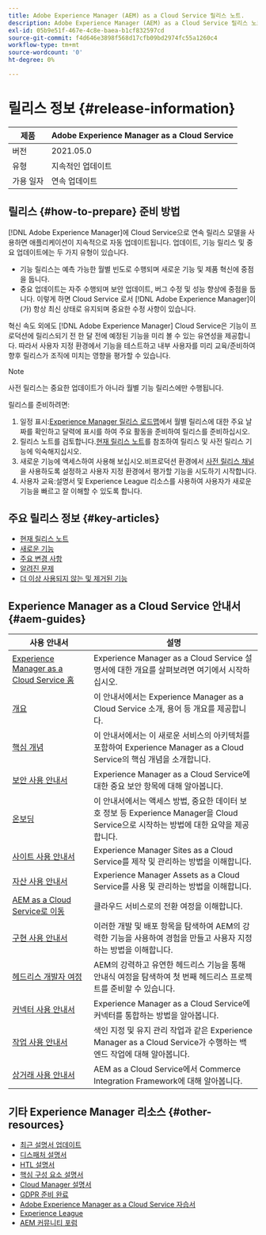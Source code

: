```yaml
---
title: Adobe Experience Manager (AEM) as a Cloud Service 릴리스 노트.
description: Adobe Experience Manager (AEM) as a Cloud Service 릴리스 노트.
exl-id: 05b9e51f-467e-4c8e-baea-b1cf832597cd
source-git-commit: f4d646e3898f568d17cfb09bd2974fc55a1260c4
workflow-type: tm+mt
source-wordcount: '0'
ht-degree: 0%

---
```


# 릴리스 정보 {#release-information}

| 제품 | Adobe Experience Manager as a Cloud Service |
|---|---|
| 버전 | 2021.05.0 |
| 유형 | 지속적인 업데이트 |
| 가용 일자 | 연속 업데이트 |

## 릴리스 {#how-to-prepare} 준비 방법

[!DNL Adobe Experience Manager]에 Cloud Service으로 연속 릴리스 모델을 사용하면 애플리케이션이 지속적으로 자동 업데이트됩니다. 업데이트, 기능 릴리스 및 중요 업데이트에는 두 가지 유형이 있습니다.

* 기능 릴리스는 예측 가능한 월별 빈도로 수행되며 새로운 기능 및 제품 혁신에 중점을 둡니다.
* 중요 업데이트는 자주 수행되며 보안 업데이트, 버그 수정 및 성능 향상에 중점을 둡니다. 이렇게 하면 Cloud Service 로서 [!DNL Adobe Experience Manager]이(가) 항상 최신 상태로 유지되며 중요한 수정 사항이 있습니다.

혁신 속도 외에도 [!DNL Adobe Experience Manager] Cloud Service은 기능이 프로덕션에 릴리스되기 전 한 달 전에 예정된 기능을 미리 볼 수 있는 유연성을 제공합니다. 따라서 사용자 지정 환경에서 기능을 테스트하고 내부 사용자를 미리 교육/준비하여 향후 릴리스가 조직에 미치는 영향을 평가할 수 있습니다.

>[!NOTE]
>
>사전 릴리스는 중요한 업데이트가 아니라 월별 기능 릴리스에만 수행됩니다.

릴리스를 준비하려면:

1. 일정 표시:[Experience Manager 릴리스 로드맵](https://experienceleague.adobe.com/docs/experience-manager-release-information/aem-release-updates/update-releases-roadmap.html?lang=en#aem-as-cloud-service)에서 월별 릴리스에 대한 주요 날짜를 확인하고 달력에 표시를 하여 주요 활동을 준비하여 릴리스를 준비하십시오.
1. 릴리스 노트를 검토합니다.[현재 릴리스 노트](/help/release-notes/release-notes-cloud/release-notes-current.md)를 참조하여 릴리스 및 사전 릴리스 기능에 익숙해지십시오.
1. 새로운 기능에 액세스하여 사용해 보십시오.비프로덕션 환경에서 [사전 릴리스 채널](/help/release-notes/prerelease.md)을 사용하도록 설정하고 사용자 지정 환경에서 평가할 기능을 시도하기 시작합니다.
1. 사용자 교육:설명서 및 Experience League 리소스를 사용하여 사용자가 새로운 기능을 빠르고 잘 이해할 수 있도록 합니다.

## 주요 릴리스 정보 {#key-articles}

* [현재 릴리스 노트](/help/release-notes/release-notes-cloud/release-notes-current.md)
* [새로운 기능](what-is-new.md)
* [주요 변경 사항](aem-cloud-changes.md)
* [알려진 문제](known-issues.md)
* [더 이상 사용되지 않는 및 제거된 기능](deprecated-removed-features.md)

## Experience Manager as a Cloud Service 안내서 {#aem-guides}

| 사용 안내서 | 설명 |
|---|---|
| [Experience Manager as a Cloud Service 홈](/help/landing/home.md) | Experience Manager as a Cloud Service 설명서에 대한 개요를 살펴보려면 여기에서 시작하십시오. |
| [개요](/help/overview/home.md) | 이 안내서에서는 Experience Manager as a Cloud Service 소개, 용어 등 개요를 제공합니다. |
| [핵심 개념](/help/core-concepts/home.md) | 이 안내서에서는 이 새로운 서비스의 아키텍처를 포함하여 Experience Manager as a Cloud Service의 핵심 개념을 소개합니다. |
| [보안 사용 안내서](/help/security/home.md) | Experience Manager as a Cloud Service에 대한 중요 보안 항목에 대해 알아봅니다. |
| [온보딩](/help/onboarding/home.md) | 이 안내서에서는 액세스 방법, 중요한 데이터 보호 정보 등 Experience Manager을 Cloud Service으로 시작하는 방법에 대한 요약을 제공합니다. |
| [사이트 사용 안내서](/help/sites-cloud/home.md) | Experience Manager Sites as a Cloud Service를 제작 및 관리하는 방법을 이해합니다. |
| [자산 사용 안내서](/help/assets/home.md) | Experience Manager Assets as a Cloud Service를 사용 및 관리하는 방법을 이해합니다. |
| [AEM as a Cloud Service로 이동](/help/move-to-cloud-service/home.md) | 클라우드 서비스로의 전환 여정을 이해합니다. |
| [구현 사용 안내서](/help/implementing/home.md) | 이러한 개발 및 배포 항목을 탐색하여 AEM의 강력한 기능을 사용하여 경험을 만들고 사용자 지정하는 방법을 이해합니다. |
| [헤드리스 개발자 여정](/help/journey-headless/developer/overview.md) | AEM의 강력하고 유연한 헤드리스 기능을 통해 안내식 여정을 탐색하여 첫 번째 헤드리스 프로젝트를 준비할 수 있습니다. |
| [커넥터 사용 안내서](/help/connectors/home.md) | Experience Manager as a Cloud Service에 커넥터를 통합하는 방법을 알아봅니다. |
| [작업 사용 안내서](/help/operations/home.md) | 색인 지정 및 유지 관리 작업과 같은 Experience Manager as a Cloud Service가 수행하는 백엔드 작업에 대해 알아봅니다. |
| [상거래 사용 안내서](/help/commerce-cloud/home.md) | AEM as a Cloud Service에서 Commerce Integration Framework에 대해 알아봅니다. |

## 기타 Experience Manager 리소스 {#other-resources}

* [최근 설명서 업데이트](https://experienceleague.adobe.com/docs/experience-manager-release-information/aem-release-updates/doc-updates/documentation-updates.html)
* [디스패처 설명서](/help/implementing/dispatcher/overview.md)
* [HTL 설명서](https://experienceleague.adobe.com/docs/experience-manager-htl/using/overview.html?lang=ko-KR)
* [핵심 구성 요소 설명서](https://experienceleague.adobe.com/docs/experience-manager-core-components/using/introduction.html?lang=ko-KR)
* [Cloud Manager 설명서](https://experienceleague.adobe.com/docs/experience-manager-cloud-service/onboarding/what-is-required/navigate-to-cloud-manager.html)
* [GDPR 준비 완료](/help/onboarding/data-privacy-and-protection-readiness/aem-readiness.md)
* [Adobe Experience Manager as a Cloud Service 자습서](https://experienceleague.adobe.com/docs/experience-manager-learn/cloud-service/overview.html)
* [Experience League](https://guided.adobe.com/?promoid=K42KVXHD&amp;mv=other#solutions/experience-manager)
* [AEM 커뮤니티 포럼](https://forums.adobe.com/community/experience-cloud/marketing-cloud/experience-manager)
